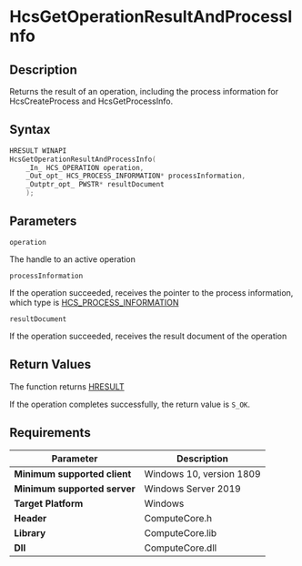 # HcsGetOperationResultAndProcessInfo

## Description

Returns the result of an operation, including the process information for HcsCreateProcess and HcsGetProcessInfo.

## Syntax

```cpp
HRESULT WINAPI
HcsGetOperationResultAndProcessInfo(
    _In_ HCS_OPERATION operation,
    _Out_opt_ HCS_PROCESS_INFORMATION* processInformation,
    _Outptr_opt_ PWSTR* resultDocument
    );

```

## Parameters

`operation`

The handle to an active operation

`processInformation`

If the operation succeeded, receives the pointer to the process information, which type is [HCS_PROCESS_INFORMATION](./HCS_PROCESS_INFORMATION.md)

`resultDocument`

If the operation succeeded, receives the result document of the operation

## Return Values

The function returns [HRESULT](https://docs.microsoft.com/en-us/windows/win32/seccrypto/common-hresult-values)

If the operation completes successfully, the return value is `S_OK`.

## Requirements

|Parameter     |Description|
|---|---|
| **Minimum supported client** | Windows 10, version 1809 |
| **Minimum supported server** | Windows Server 2019 |
| **Target Platform** | Windows |
| **Header** | ComputeCore.h |
| **Library** | ComputeCore.lib |
| **Dll** | ComputeCore.dll |

